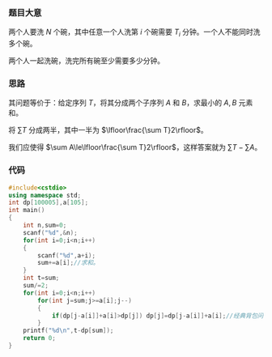 ### 题目大意

两个人要洗 $N$ 个碗，其中任意一个人洗第 $i$ 个碗需要 $T_i$ 分钟。一个人不能同时洗多个碗。

两个人一起洗碗，洗完所有碗至少需要多少分钟。


### 思路

其问题等价于：给定序列 $T$，将其分成两个子序列 $A$ 和 $B$，求最小的 $A,B$ 元素和。

将 $\sum T$ 分成两半，其中一半为 $\lfloor\frac{\sum T}2\rfloor$。

我们应使得 $\sum A\le\lfloor\frac{\sum T}2\rfloor$，这样答案就为 $\sum T-\sum A$。


### 代码

```cpp
#include<cstdio>
using namespace std;
int dp[100005],a[105];
int main()
{
	int n,sum=0;
	scanf("%d",&n);
	for(int i=0;i<n;i++)
	{
		scanf("%d",a+i);
		sum+=a[i];//求和。 
	}
	int t=sum;
	sum/=2;
	for(int i=0;i<n;i++)
		for(int j=sum;j>=a[i];j--)
		{
			if(dp[j-a[i]]+a[i]>dp[j]) dp[j]=dp[j-a[i]]+a[i];//经典背包问题。 
		}
	printf("%d\n",t-dp[sum]);
	return 0;
}

```
